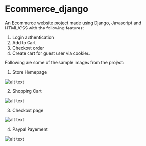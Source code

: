 # Ecommerce_django
An Ecommerce website project made using Django, Javascript and HTML/CSS with the following features:
1. Login authentication
2. Add to Cart
3. Checkout order
4. Create cart for guest user via cookies.

Following are some of the sample images from the project:

1. Store Homepage

![alt text](https://github.com/piyushkhanna00705/Ecommerce_django/blob/master/demo_imgs/homepage.PNG?raw=true)

2. Shopping Cart

![alt text](https://github.com/piyushkhanna00705/Ecommerce_django/blob/master/demo_imgs/cart.PNG?raw=true)

3. Checkout page

![alt text](https://github.com/piyushkhanna00705/Ecommerce_django/blob/master/demo_imgs/checkout_paypal.PNG?raw=true)

4. Paypal Payement

![alt text](https://github.com/piyushkhanna00705/Ecommerce_django/blob/master/demo_imgs/paypal_window.PNG?raw=true)
